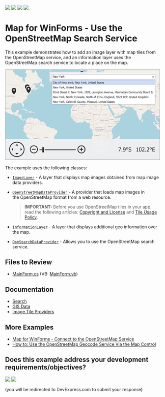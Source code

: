 <!-- default badges list -->
![](https://img.shields.io/endpoint?url=https://codecentral.devexpress.com/api/v1/VersionRange/134061586/24.2.1%2B)
[![](https://img.shields.io/badge/Open_in_DevExpress_Support_Center-FF7200?style=flat-square&logo=DevExpress&logoColor=white)](https://supportcenter.devexpress.com/ticket/details/T629598)
[![](https://img.shields.io/badge/📖_How_to_use_DevExpress_Examples-e9f6fc?style=flat-square)](https://docs.devexpress.com/GeneralInformation/403183)
[![](https://img.shields.io/badge/💬_Leave_Feedback-feecdd?style=flat-square)](#does-this-example-address-your-development-requirementsobjectives)
<!-- default badges end -->

# Map for WinForms - Use the OpenStreetMap Search Service

This example demonstrates how to add an image layer with map tiles from the OpenStreetMap service, and an information layer uses the OpenStreetMap search service to locate a place on the map.

![resulting map](Images/resulting-map.png)

The example uses the following classes:

* [`ImageLayer`](https://docs.devexpress.com/WindowsForms/DevExpress.XtraMap.ImageLayer) - A layer that displays map images obtained from map image data providers.
* [`OpenStreetMapDataProvider`](https://docs.devexpress.com/WindowsForms/DevExpress.XtraMap.OpenStreetMapDataProvider) - A provider that loads map images in the OpenStreetMap format from a web resource.

    > **IMPORTANT:** Before you use OpenStreetMap tiles in your app, read the following articles: [Copyright and License](https://www.openstreetmap.org/copyright) and [Tile Usage Policy](https://operations.osmfoundation.org/policies/tiles). 

* [`InformationLayer`](https://docs.devexpress.com/WindowsForms/DevExpress.XtraMap.InformationLayer) - A layer that displays additional geo information over the map.
* [`OsmSearchDataProvider`](https://docs.devexpress.com/WindowsForms/DevExpress.XtraMap.OsmSearchDataProvider) - Allows you to use the OpenStreetMap search service.

## Files to Review

* [MainForm.cs](./CS/OsmSearchSample/MainForm.cs) (VB: [MainForm.vb](./VB/OsmSearchSample/MainForm.vb))

## Documentation

* [Search](https://docs.devexpress.com/WindowsForms/16711/controls-and-libraries/map-control/gis-data/search?p=netframework)
* [GIS Data](https://docs.devexpress.com/WindowsForms/17858/controls-and-libraries/map-control/gis-data)
* [Image Tile Providers](https://docs.devexpress.com/WindowsForms/115774/controls-and-libraries/map-control/map-image-data/image-tile-providers)

## More Examples

* [Map for WinForms - Connect to the OpenStreetMap Service](https://github.com/DevExpress-Examples/winforms-map-connect-to-openstreetmap)
* [How to: Use the OpenStreetMap Geocode Service Via the Map Control](https://github.com/DevExpress-Examples/how-to-use-the-openstreetmap-geocode-service-via-the-map-control-t629683)
<!-- feedback -->
## Does this example address your development requirements/objectives?

[<img src="https://www.devexpress.com/support/examples/i/yes-button.svg"/>](https://www.devexpress.com/support/examples/survey.xml?utm_source=github&utm_campaign=winforms-map-use-openstreetmap-search-service&~~~was_helpful=yes) [<img src="https://www.devexpress.com/support/examples/i/no-button.svg"/>](https://www.devexpress.com/support/examples/survey.xml?utm_source=github&utm_campaign=winforms-map-use-openstreetmap-search-service&~~~was_helpful=no)

(you will be redirected to DevExpress.com to submit your response)
<!-- feedback end -->
